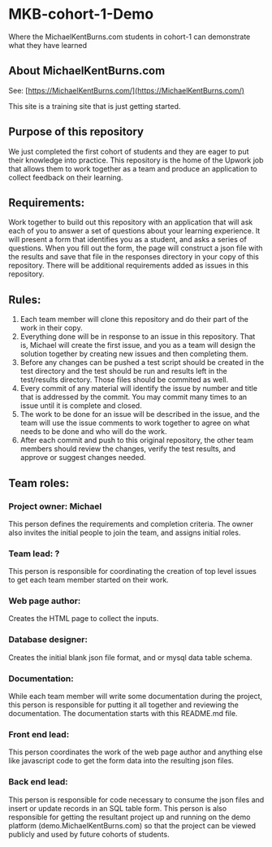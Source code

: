 # MKB-cohort-1-Demo
Where the MichaelKentBurns.com students in cohort-1 can demonstrate what they have learned

## About MichaelKentBurns.com
See: [https://MichaelKentBurns.com/](https://MichaelKentBurns.com/)

This site is a training site that is just getting started.

## Purpose of this repository

We just completed the first cohort of students and they are eager to put their knowledge into practice.  This repository is the home of the Upwork job that allows them to work together as a team and produce an application to collect feedback on their learning.  

## Requirements:

Work together to build out this repository with an application that will ask each of you to answer a set of questions about your learning experience.  It will present a form that identifies you as a student, and asks a series of questions.  When you fill out the form, the page will construct a json file with the results and save that file in the responses directory in your copy of this repository.  There will be additional requirements added as issues in this repository.  

## Rules:
1. Each team member will clone this repository and do their part of the work in their copy.
2. Everything done will be in response to an issue in this repository.  That is, Michael will create the first issue, and you as a team will design the solution together by creating new issues and then completing them. 
3. Before any changes can be pushed a test script should be created in the test directory and the test should be run and results left in the test/results directory.  Those files should be commited as well.
4. Every commit of any material will identify the issue by number and title that is addressed by the commit.  You may commit many times to an issue until it is complete and closed.
5. The work to be done for an issue will be described in the issue, and the team will use the issue comments to work together to agree on what needs to be done and who will do the work.  
6. After each commit and push to this original repository, the other team members should review the changes, verify the test results, and approve or suggest changes needed.  

## Team roles:

### Project owner: Michael
This person defines the requirements and completion criteria.  The owner also invites the initial people to join the team, and assigns initial roles.
### Team lead:  ?  
This person is responsible for coordinating the creation of top level issues to get each team member started on their work.
### Web page author:  
Creates the HTML page to collect the inputs.
### Database designer: 
Creates the initial blank json file format, and or mysql data table schema.
### Documentation:
While each team member will write some documentation during the project, this person is responsible for putting it all together and reviewing the documentation.  The documentation starts with this README.md file.
### Front end lead:
This person coordinates the work of the web page author and anything else like javascript code to get the form data into the resulting json files.
### Back end lead:
This person is responsible for code necessary to consume the json files and insert or update records in an SQL table form.   This person is also responsible for getting the resultant project up and running on the demo platform (demo.MichaelKentBurns.com) so that the project can be viewed publicly and used by future cohorts of students. 




